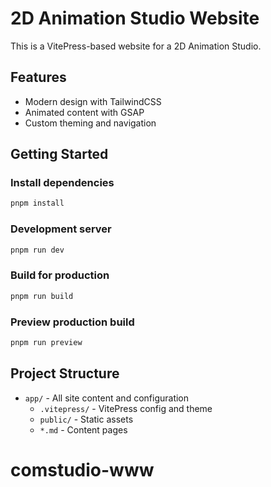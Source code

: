 # 2D Animation Studio Website

This is a VitePress-based website for a 2D Animation Studio.

## Features

- Modern design with TailwindCSS
- Animated content with GSAP
- Custom theming and navigation

## Getting Started

### Install dependencies

```sh
pnpm install
```

### Development server

```sh
pnpm run dev
```

### Build for production

```sh
pnpm run build
```

### Preview production build

```sh
pnpm run preview
```

## Project Structure

- `app/` - All site content and configuration
  - `.vitepress/` - VitePress config and theme
  - `public/` - Static assets
  - `*.md` - Content pages

# comstudio-www
